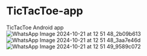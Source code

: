 # TicTacToe-app
TicTacToe Android app
![WhatsApp Image 2024-10-21 at 12 51 48_2b09b613](https://github.com/user-attachments/assets/30e32c47-4d44-4ed5-83c8-701c70c5c2ef)
![WhatsApp Image 2024-10-21 at 12 51 48_3aa7e46d](https://github.com/user-attachments/assets/2511eb15-b342-45d5-b2b3-adba210c86c6)
![WhatsApp Image 2024-10-21 at 12 51 49_9589c072](https://github.com/user-attachments/assets/c977c32f-6240-4a42-9107-46de230be538)
